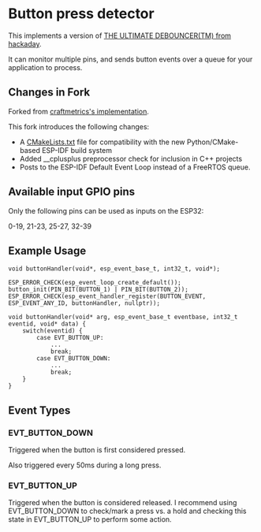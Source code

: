 # Button press detector

This implements a version of [THE ULTIMATE DEBOUNCER(TM) from hackaday](https://hackaday.com/2015/12/10/embed-with-elliot-debounce-your-noisy-buttons-part-ii/
).

It can monitor multiple pins, and sends button events over a queue for your application to process.

## Changes in Fork

Forked from [craftmetrics's implementation](https://github.com/craftmetrics/esp32-button).

This fork introduces the following changes:
- A [CMakeLists.txt](./CMakeLists.txt) file for compatibility with the new Python/CMake-based ESP-IDF build system
- Added __cplusplus preprocessor check for inclusion in C++ projects
- Posts to the ESP-IDF Default Event Loop instead of a FreeRTOS queue.

## Available input GPIO pins

Only the following pins can be used as inputs on the ESP32:

0-19, 21-23, 25-27, 32-39


## Example Usage

```
void buttonHandler(void*, esp_event_base_t, int32_t, void*);

ESP_ERROR_CHECK(esp_event_loop_create_default());
button_init(PIN_BIT(BUTTON_1) | PIN_BIT(BUTTON_2));
ESP_ERROR_CHECK(esp_event_handler_register(BUTTON_EVENT, ESP_EVENT_ANY_ID, buttonHandler, nullptr));

void buttonHandler(void* arg, esp_event_base_t eventbase, int32_t eventid, void* data) {
    switch(eventid) {
	    case EVT_BUTTON_UP:
		    ...
			break;
		case EVT_BUTTON_DOWN:
		    ...
			break;
	}
}
```

## Event Types

### EVT\_BUTTON\_DOWN

Triggered when the button is first considered pressed.

Also triggered every 50ms during a long press.

### EVT\_BUTTON\_UP

Triggered when the button is considered released. I recommend using EVT\_BUTTON\_DOWN to check/mark a press vs. a hold and checking this state in EVT\_BUTTON\_UP to perform some action.

